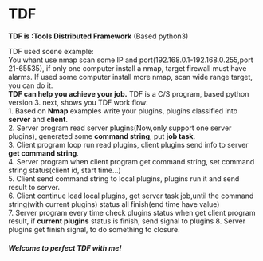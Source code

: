# TDF
__TDF is :Tools Distributed Framework__ (Based python3)

TDF used scene example:  
    You whant use nmap scan some IP and port(192.168.0.1-192.168.0.255,port 21-65535), if only one computer install a nmap,  target firewall must have alarms.
    If used some computer install more nmap, scan wide range target, you can do it.  
    __TDF can help you achieve your job.__
    TDF is a C/S program, based python version 3. next, shows you TDF work flow:   
    1. Based on __Nmap__ examples write your plugins, plugins classified into __server__ and __client__.  
    2. Server program read server plugins(Now,only support one server plugins), generated some __command string__, put __job task__.   
    3. Client program loop run read plugins, client plugins send info to server __get command string__.   
    4. Server program when client program get command string, set command string status(client id, start time...)   
    5. Client send command string to local plugins, plugins run it and send result to server.   
    6. Client continue load local plugins, get server task job,until the command string(with current plugins) status all finish(end time have value)   
    7. Server program every time check plugins status when get client program result, if __current plugins__ status is finish, send signal to plugins
    8. Server plugins get finish signal, to do something to closure.   
###### __Welcome to perfect TDF with me!__
